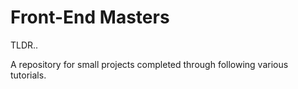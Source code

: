 # Front-End Masters

TLDR.. 

A repository for small projects completed through following various tutorials.
